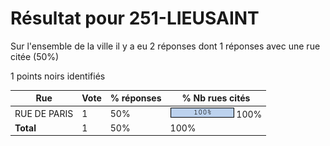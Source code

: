 # Résultat pour 251-LIEUSAINT

Sur l'ensemble de la ville il y a eu 2 réponses dont 1 réponses avec une rue citée (50%)

1 points noirs identifiés

| Rue | Vote | % réponses | % Nb rues cités|
|-----|------|------------|----------------|
| RUE DE PARIS | 1 | 50% | <img src="../../img/bar_100.gif" />&nbsp;100%|
| **Total** | 1 | 50% | 100%|
